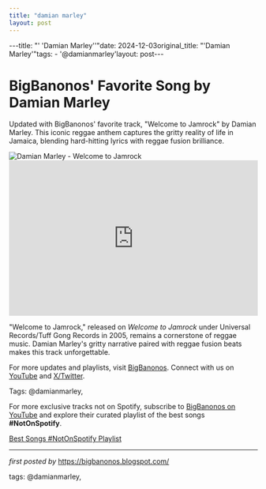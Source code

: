```yaml
---
title: "damian marley"
layout: post
---
```

---title: "' 'Damian Marley''"date: 2024-12-03original_title: "'Damian Marley'"tags:  - '@damianmarley'layout: post---<!-- Post Title --><h1 >BigBanonos' Favorite Song by Damian Marley</h1> <!-- Introductory Text --><p >Updated with BigBanonos' favorite track, "Welcome to Jamrock" by Damian Marley. This iconic reggae anthem captures the gritty reality of life in Jamaica, blending hard-hitting lyrics with reggae fusion brilliance.</p> <!-- Featured Image --><div > <img src="https://i.pinimg.com/736x/a9/0f/2a/a90f2ad2d9d50bd1a87957f11bf7b6f3.jpg" alt="Damian Marley - Welcome to Jamrock" /></div> <!-- YouTube Video Embed --><div > <iframe width="100%" height="315" src="https://www.youtube.com/embed/_GZlJGERbvE" title="Damian 'Jr. Gong' Marley - Welcome To Jamrock (Official Video)" frameborder="0" allow="accelerometer; autoplay; clipboard-write; encrypted-media; gyroscope; picture-in-picture; web-share" referrerpolicy="strict-origin-when-cross-origin" allowfullscreen></iframe></div> <!-- Song Information --><div > <p>"Welcome to Jamrock," released on *Welcome to Jamrock* under Universal Records/Tuff Gong Records in 2005, remains a cornerstone of reggae music. Damian Marley's gritty narrative paired with reggae fusion beats makes this track unforgettable.</p></div> <!-- Footer Links --><div > <p>For more updates and playlists, visit <a href="https://bigbanonos.blogspot.com/" target="_blank">BigBanonos</a>. Connect with us on <a href="https://www.youtube.com/@BigBanonos" target="_blank">YouTube</a> and <a href="https://x.com/bigbanonos" target="_blank">X/Twitter</a>.</p></div> <!-- Tags --><p >Tags: @damianmarley,</p><!--Subscribe and Playlist Links--><div>    <p>For more exclusive tracks not on Spotify, subscribe to <a href="https://www.youtube.com/@BigBanonos" target="_blank">BigBanonos on YouTube</a> and explore their curated playlist of the best songs <strong>#NotOnSpotify</strong>.</p>    <p><a href="https://www.youtube.com/playlist?list=PLtuNtuTatqI0kFahUCbtbfenC_ET5O_tr" target="_blank">Best Songs #NotOnSpotify Playlist<br /></a></p></div><hr /><p><em>first posted by</em> <a href="https://bigbanonos.blogspot.com/" rel="noopener" target="_new">https://bigbanonos.blogspot.com/</a></p><p>tags: @damianmarley,</p>
